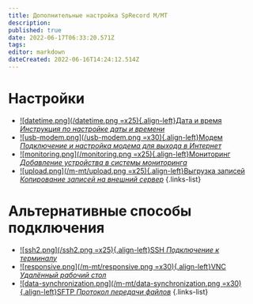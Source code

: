 ```yaml
---
title: Дополнительные настройка SpRecord M/MT
description: 
published: true
date: 2022-06-17T06:33:20.571Z
tags: 
editor: markdown
dateCreated: 2022-06-16T14:24:12.514Z
---
```


# Настройки
- [![datetime.png](/datetime.png =x25){.align-left}Дата и время *Инструкция по настройке даты и времени*](./additional_settings/time)
- [![usb-modem.png](/usb-modem.png =x30){.align-left}Модем *Подключение и настройка модема для выхода в Интернет*](./additional_settings/modem)
- [![monitoring.png](/monitoring.png =x25){.align-left}Мониторинг *Добавление устройства в системы мониторинга*](./additional_settings/monitoring)
- [![upload.png](/m-mt/upload.png =x25){.align-left}Выгрузка записей *Копирование записей на внешний сервер*](./additional_settings/upload_records)
{.links-list}


# Альтернативные способы подключения
- [![ssh2.png](/ssh2.png =x25){.align-left}SSH *Подключение к терминалу*](./additional_settings/ssh)
- [![responsive.png](/m-mt/responsive.png =x30){.align-left}VNC *Удалённый рабочий стол*](./additional_settings/vnc)
- [![data-synchronization.png](/m-mt/data-synchronization.png =x30){.align-left}SFTP *Протокол передачи файлов*](./additional_settings/sftp)
{.links-list}

